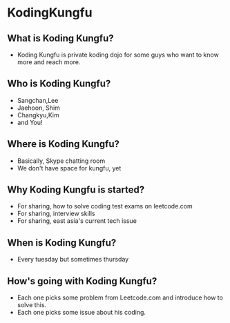 # KodingKungfu
## What is Koding Kungfu?
- Koding Kungfu is private koding dojo for some guys who want to know more and reach more.

## Who is Koding Kungfu?
- Sangchan,Lee
- Jaehoon, Shim
- Changkyu,Kim
- and You!

## Where is Koding Kungfu?
- Basically, Skype chatting room
- We don't have space for kungfu, yet

## Why Koding Kungfu is started?
- For sharing, how to solve coding test exams on leetcode.com
- For sharing, interview skills
- For sharing, east asia's current tech issue

## When is Koding Kungfu?
- Every tuesday but sometimes thursday

## How's going with Koding Kungfu?
- Each one picks some problem from Leetcode.com and introduce how to solve this.
- Each one picks some issue about his coding.